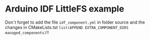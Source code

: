 # Arduino IDF LittleFS example

Don´t forget to add the file `idf_component.yml` in folder source and the changes in CMakeLists.tst `list(APPEND EXTRA_COMPONENT_DIRS managed_components)`!!